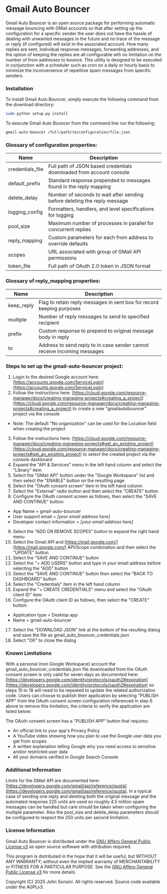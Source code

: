 # Gmail Auto Bouncer
Gmail Auto Bouncer is an open source package for performing automatic message bouncing with GMail accounts so that after setting up the configuration for a specific sender the user does not have the hassle of dealing with unwanted messages in the future and no trace of the message or reply (if configured) will exist in the associated account.  How many replies are sent, individual response messages, forwarding addresses, and the option of keeping the replies are all configurable wth no limitation on the number of from addresses to bounce.  This utility is designed to be executed in conjunction with a scheduler such as cron on a daily or hourly basis to minimize the inconvenience of repetitive spam messages from specific senders.

### Installation
To install Gmail Auto Bouncer, simply execute the following command from the download directory:
```bash
sudo python setup.py install
```

To execute Gmail Auto Bouncer from the command line run the following:
```bash
gmail-auto-bouncer /full/path/to/configuration/file.json
```

### Glossary of configuration properties:
Name | Description
--- | ---
credentials_file | Full path of JSON based credentials downloaded from account console
default_prefix | Standard response prepended to messages found in the reply mapping
delete_delay | Number of seconds to wait after sending before deleting the reply message
logging_config | Formatters, handlers, and level specifications for logging
pool_size | Maximum number of processes in parallel for concurrent replies
reply_mapping | Custom parameters for each from address to override defaults
scopes | URL associated with group of GMail API permissions
token_file | Full path of OAuth 2.0 token in JSON format

### Glossary of reply_mapping properties:
Name | Description
--- | ---
keep_reply | Flag to retain reply messages in sent box for record keeping purposes
multiple | Number of reply messages to send to specified recipient
prefix | Custom response to prepend to original message body in reply
to | Address to send reply to in case sender cannot receive incoming messages

### Steps to set up the gmail-auto-bouncer project:
1. Login to the desired Google account here:  [https://accounts.google.com/ServiceLogin](https://accounts.google.com/ServiceLogin)
2. Follow the instructions here:  [https://cloud.google.com/resource-manager/docs/creating-managing-projects#creating_a_project](https://cloud.google.com/resource-manager/docs/creating-managing-projects#creating_a_project) to create a new "gmailautobouncer" project via the console
  * Note:  The default "No organization" can be used for the Location field when creating the project
3. Follow the instructions here:  [https://cloud.google.com/resource-manager/docs/creating-managing-projects#get_an_existing_project](https://cloud.google.com/resource-manager/docs/creating-managing-projects#get_an_existing_project) to select the created project via the console dashboard
4. Expand the "API & Services" menu in the left hand column and select the "Library" item
5. Select the "GMail API" button under the "Google Workspace" list and then select the "ENABLE" button on the resulting page
6. Select the "OAuth consent screen" item in the left hand column 
7. Select the "External" radio button and then select the "CREATE" button
8. Configure the OAuth consent screen as follows, then select the "SAVE AND CONTINUE" button:
  * App Name = gmail-auto-bouncer
  * User support email = *[your email address here]*
  * Developer contact information = *[your email address here]*
9. Select the "ADD OR REMOVE SCOPES" button to expand the right hand menu
10. Select the Gmail API and [https://mail.google.com/](https://mail.google.com/) API/Scope combination and then select the "UPDATE" button
11. Select the "SAVE AND CONTINUE" button
12. Select the "+ ADD USERS" button and type in your email address before selecting the "ADD" button
13. Select the "SAVE AND CONTINUE" button then select the "BACK TO DASHBOARD" button
14. Select the "Credentials" item in the left hand column
15. Expand the "+ CREATE CREDENTIALS" menu and select the "OAuth client ID" item
16. Configure the OAuth client ID as follows, then select the "CREATE" button:
  * Application type = Desktop app
  * Name = gmail-auto-bouncer
17. Select the "DOWNLOAD JSON" link at the bottom of the resulting dialog and save the file as gmail_auto_bouncer_credentials.json
18. Select "OK" to close the dialog

### Known Limitations
With a personal (non Google Workspace) account the gmail_auto_bouncer_credentials.json file downloaded from the OAuth consent screen is only valid for seven days as documented here:  [https://developers.google.com/identity/protocols/oauth2#expiration](https://developers.google.com/identity/protocols/oauth2#expiration) so steps 15 to 18 will need to be repeated to update the related authorization code.  Users can choose to publish their application by selecting "PUBLISH APP" from the OAuth consent screen configuration referenced in step 6 above to remove this limitation, the criteria to verify the application are listed below:

The OAuth consent screen has a "PUBLISH APP" button that requires:
 * An official link to your app's Privacy Policy
 * A YouTube video showing how you plan to use the Google user data you get from scopes
 * A written explanation telling Google why you need access to sensitive and/or restricted user data
 * All your domains verified in Google Search Console

### Additional Information
Limits for the GMail API are documented here:  [https://developers.google.com/gmail/api/reference/quota](https://developers.google.com/gmail/api/reference/quota).  In a typical case of sending one reply and deleting both the original message and the automated response 225 units are used so roughly 4.5 million spam messages can be handled but care should be taken when configuring the multiple parameter.  Also the pool_size and delete_delay parameters should be configured to respect the 250 units per second limitation.

### License Information
Gmail Auto Bouncer is distributed under the [GNU Affero General Public License v3](https://www.gnu.org/licenses/agpl.html) as open source software with attribution required.

This program is distributed in the hope that it will be useful, but WITHOUT ANY WARRANTY; without even the implied warranty of
MERCHANTABILITY or FITNESS FOR A PARTICULAR PURPOSE.  See the [GNU Affero General Public License v3](https://www.gnu.org/licenses/agpl.html) for more details.

Copyright (C) 2025 John Sonsini.  All rights reserved.  Source code available under the AGPLv3.
